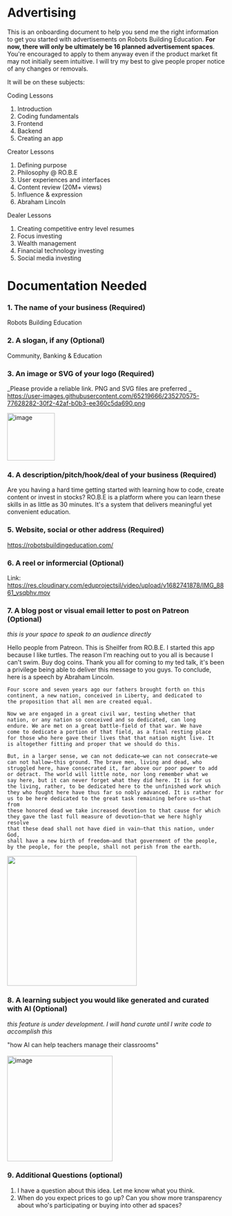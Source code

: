 # Advertising
This is an onboarding document to help you send me the right information to get you started with advertisements on Robots Building Education.
**For now, there will only be ultimately be 16 planned advertisement spaces**. You're encouraged to apply to them anyway even if the product market fit may not initially seem intuitive. I will try my best to give people proper notice of any changes or removals.

It will be on these subjects:

Coding Lessons
1. Introduction
2. Coding fundamentals
3. Frontend
4. Backend
5. Creating an app

Creator Lessons
1. Defining purpose
2. Philosophy @ RO.B.E
3. User experiences and interfaces
4. Content review (20M+ views)
5. Influence & expression
6. Abraham Lincoln

Dealer Lessons
1. Creating competitive entry level resumes
2. Focus investing
3. Wealth management
4. Financial technology investing
5. Social media investing



# Documentation Needed


### 1. The name of your business (Required)
Robots Building Education

### 2. A slogan, if any (Optional)
Community, Banking & Education

### 3. An image or SVG of your logo (Required)
_Please provide a reliable link. PNG and SVG files are preferred
_
https://user-images.githubusercontent.com/65219666/235270575-77628282-30f2-42af-b0b3-ee360c5da690.png

<img width="110" alt="image" src="https://user-images.githubusercontent.com/65219666/235270678-9d260086-82c1-4e52-b566-81ef92104a25.png">



### 4. A description/pitch/hook/deal of your business (Required)
Are you having a hard time getting started with learning how to code, create content or invest in stocks? RO.B.E is a platform where you can learn these skills in as little as 30 minutes. It's a system that  delivers meaningful yet convenient education.


### 5. Website, social or other address (Required)
https://robotsbuildingeducation.com/

### 6. A reel or informercial (Optional)

Link: https://res.cloudinary.com/eduprojectsil/video/upload/v1682741878/IMG_8861_vsqbhv.mov


### 7. A blog post or visual email letter to post on Patreon (Optional)
_this is your space to speak to an audience directly_

Hello people from Patreon. This is Sheilfer from RO.B.E. I started this app because I like turtles. The reason I'm reaching out to you all is because I can't swim. Buy dog coins. Thank you all for coming to my ted talk, it's been a privilege being able to deliver this message to you guys. To conclude, here is a speech by Abraham Lincoln.

```
Four score and seven years ago our fathers brought forth on this 
continent, a new nation, conceived in Liberty, and dedicated to 
the proposition that all men are created equal.

Now we are engaged in a great civil war, testing whether that 
nation, or any nation so conceived and so dedicated, can long 
endure. We are met on a great battle-field of that war. We have 
come to dedicate a portion of that field, as a final resting place 
for those who here gave their lives that that nation might live. It 
is altogether fitting and proper that we should do this.

But, in a larger sense, we can not dedicate—we can not consecrate—we 
can not hallow—this ground. The brave men, living and dead, who 
struggled here, have consecrated it, far above our poor power to add 
or detract. The world will little note, nor long remember what we 
say here, but it can never forget what they did here. It is for us 
the living, rather, to be dedicated here to the unfinished work which 
they who fought here have thus far so nobly advanced. It is rather for 
us to be here dedicated to the great task remaining before us—that from 
these honored dead we take increased devotion to that cause for which 
they gave the last full measure of devotion—that we here highly resolve 
that these dead shall not have died in vain—that this nation, under God, 
shall have a new birth of freedom—and that government of the people, 
by the people, for the people, shall not perish from the earth.
```
<img src="https://user-images.githubusercontent.com/65219666/235283701-98fef1e2-acd4-4cbe-b5b1-bc9650f9e84d.png" width="300px"/>



### 8. A learning subject you would like generated and curated with AI (Optional)
_this feature is under development. I will hand curate until I write code to accomplish this_

"how AI can help teachers manage their classrooms"
<br/><br/>
<img width="244" alt="image" src="https://user-images.githubusercontent.com/65219666/235283808-4b7ba804-c984-49dc-a089-0fb2cc4e386e.png">


### 9. Additional Questions (optional)
1. I have a question about this idea. Let me know what you think.
2. When do you expect prices to go up? Can you show more transparency about who's participating or buying into other ad spaces?

